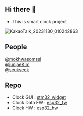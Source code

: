 ## Hi there 👋

- This is smart clock project

![KakaoTalk_20231130_010242863](https://github.com/smart-clock/.github-private/assets/48342925/5e1fa96d-c22a-48f6-9f50-62f29c8bc1fa)

## People

[@mokhwasomssi](https://github.com/mokhwasomssi)  
[@junjaeKim](https://github.com/junjaeKim)  
[@seukseok](https://github.com/seukseok)

## Repo
- Clock GUI : [stm32_widget](https://github.com/smart-clock/stm32_widget)
- Clock Data FW : [esp32_fw](https://github.com/smart-clock/esp32_fw)
- Clock HW : [esp32_hw](https://github.com/smart-clock/esp32_hw)
